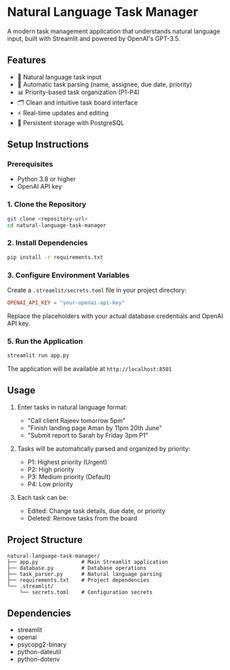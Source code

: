 # Natural Language Task Manager

A modern task management application that understands natural language input, built with Streamlit and powered by OpenAI's GPT-3.5.

## Features

- 📝 Natural language task input
- 🎯 Automatic task parsing (name, assignee, due date, priority)
- 📊 Priority-based task organization (P1-P4)
- 🗂️ Clean and intuitive task board interface
- ⚡ Real-time updates and editing
- 🔄 Persistent storage with PostgreSQL

## Setup Instructions

### Prerequisites

- Python 3.8 or higher
- OpenAI API key

### 1. Clone the Repository

```bash
git clone <repository-url>
cd natural-language-task-manager
```

### 2. Install Dependencies

```bash
pip install -r requirements.txt
```

### 3. Configure Environment Variables

Create a `.streamlit/secrets.toml` file in your project directory:

```toml
OPENAI_API_KEY = "your-openai-api-key"
```

Replace the placeholders with your actual database credentials and OpenAI API key.

### 5. Run the Application

```bash
streamlit run app.py
```

The application will be available at `http://localhost:8501`

## Usage

1. Enter tasks in natural language format:
   - "Call client Rajeev tomorrow 5pm"
   - "Finish landing page Aman by 11pm 20th June"
   - "Submit report to Sarah by Friday 3pm P1"

2. Tasks will be automatically parsed and organized by priority:
   - P1: Highest priority (Urgent)
   - P2: High priority
   - P3: Medium priority (Default)
   - P4: Low priority

3. Each task can be:
   - Edited: Change task details, due date, or priority
   - Deleted: Remove tasks from the board

## Project Structure

```
natural-language-task-manager/
├── app.py              # Main Streamlit application
├── database.py         # Database operations
├── task_parser.py      # Natural language parsing
├── requirements.txt    # Project dependencies
└── .streamlit/
    └── secrets.toml    # Configuration secrets
```

## Dependencies

- streamlit
- openai
- psycopg2-binary
- python-dateutil
- python-dotenv